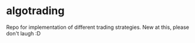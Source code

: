# algotrading
Repo for implementation of different trading strategies. New at this, please don't laugh :D
